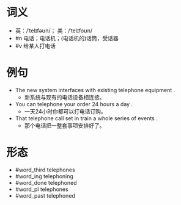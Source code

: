 # 词义
- 英：/ˈtelɪfəʊn/； 美：/ˈtelɪfoʊn/
- #n 电话；电话机；(电话机的)话筒，受话器
- #v 给某人打电话
# 例句
- The new system interfaces with existing telephone equipment .
	- 新系统与现有的电话设备相连接。
- You can telephone your order 24 hours a day .
	- 一天24小时你都可以打电话订购。
- That telephone call set in train a whole series of events .
	- 那个电话把一整套事项安排好了。
# 形态
- #word_third telephones
- #word_ing telephoning
- #word_done telephoned
- #word_pl telephones
- #word_past telephoned
